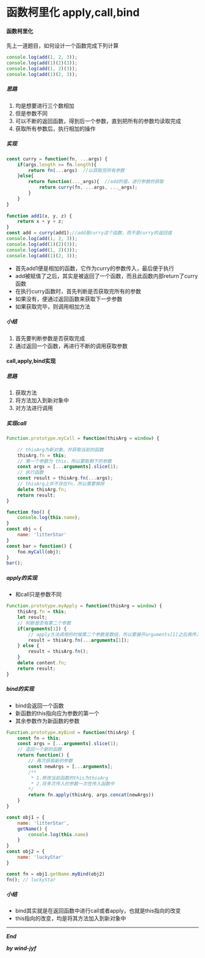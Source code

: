# 函数柯里化 apply,call,bind

#### 函数柯里化

先上一道题目，如何设计一个函数完成下列计算

```javascript
console.log(add(1, 2, 3));
console.log(add(1)(2)(3));
console.log(add(1, 2)(3));
console.log(add(1)(2, 3));
```

##### 思路

1. 均是想要进行三个数相加
2. 但是参数不同
3. 可以不断的返回函数，得到后一个参数，直到把所有的参数均读取完成
4. 获取所有参数后，执行相加的操作

##### 实现

```javascript
const curry = function(fn, ...args) {
    if(args.length >= fn.length){
        return fn(...args)  //以获取完所有参数
    }else{
        return function(..._args){  //add的值，进行参数的获取
            return curry(fn, ...args, ..._args);
        }
    }
}
    
function add1(x, y, z) {
    return x + y + z;
}
const add = curry(add1);//add是curry这个函数，而不是curry的返回值
console.log(add(1, 2, 3));
console.log(add(1)(2)(3));
console.log(add(1, 2)(3));
console.log(add(1)(2, 3));
```

* 首先add1便是相加的函数，它作为curry的参数传入，最后便于执行
* add被赋值了之后，其实是被返回了一个函数，而且此函数内部return了curry函数
* 在执行curry函数时，首先判断是否获取完所有的参数
* 如果没有，便通过返回函数来获取下一步参数
* 如果获取完毕，则调用相加方法

##### 小结

1. 首先要判断参数是否获取完成
2. 通过返回一个函数，再进行不断的调用获取参数



#### call,apply,bind实现

##### 思路

1. 获取方法
2. 将方法加入到新对象中
3. 对方法进行调用

##### 实现call

```javascript
Function.prototype.myCall = function(thisArg = window) {
    
    // thisArg为新对象，并获取当前的函数
    thisArg.fn = this;
    // 第一个参数为 this，所以要取剩下的参数
    const args = [...arguments].slice(1);
    // 执行函数
    const result = thisArg.fn(...args);
    // thisArg上并不存在fn，所以需要移除
    delete thisArg.fn;
    return result;
}

function foo() {
    console.log(this.name);
}
const obj = {
    name: 'litterStar'
}
const bar = function() {
    foo.myCall(obj);
}
bar();
```



##### apply的实现

* 和call只是参数不同

```javascript
Function.prototype.myApply = function(thisArg = window) {
    thisArg.fn = this;
    let result;
    // 判断是否有第二个参数
    if(arguments[1]) {
        // apply方法调用的时候第二个参数是数组，所以要展开arguments[1]之后再传入函数
        result = thisArg.fn(...arguments[1]);
    } else {
        result = thisArg.fn();
    }
    delete content.fn;
    return result;
}
```



##### bind的实现

* bind会返回一个函数
* 新函数的this指向应为参数的第一个
* 其余参数作为新函数的参数

```javascript
Function.prototype.myBind = function(thisArg) {
    const fn = this;
    const args = [...arguments].slice(1);
    // 返回一个新的函数
    return function() {
        // 再次获取新的参数
        const newArgs = [...arguments];
        /**
         * 1.修改当前函数的this为thisArg
         * 2.将多次传入的参数一次性传入函数中
        */
        return fn.apply(thisArg, args.concat(newArgs))
    }
}

const obj1 = {
    name: 'litterStar',
    getName() {
        console.log(this.name)
    }
}
const obj2 = {
    name: 'luckyStar'
}

const fn = obj1.getName.myBind(obj2)
fn(); // luckyStar
```

##### 小结

* bind其实就是在返回函数中进行call或者apply，也就是this指向的改变
* this指向的改变，均是将其方法加入到新对象中



***

***End***

***by wind-jyf***


